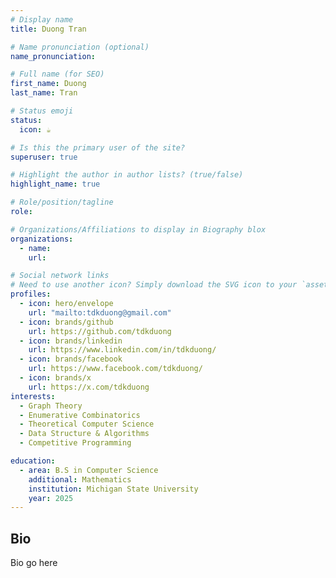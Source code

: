 ```yaml
---
# Display name
title: Duong Tran

# Name pronunciation (optional)
name_pronunciation:

# Full name (for SEO)
first_name: Duong
last_name: Tran

# Status emoji
status:
  icon: ☕️

# Is this the primary user of the site?
superuser: true

# Highlight the author in author lists? (true/false)
highlight_name: true

# Role/position/tagline
role:

# Organizations/Affiliations to display in Biography blox
organizations:
  - name:
    url:

# Social network links
# Need to use another icon? Simply download the SVG icon to your `assets/media/icons/` folder.
profiles:
  - icon: hero/envelope
    url: "mailto:tdkduong@gmail.com"
  - icon: brands/github
    url: https://github.com/tdkduong
  - icon: brands/linkedin
    url: https://www.linkedin.com/in/tdkduong/
  - icon: brands/facebook
    url: https://www.facebook.com/tdkduong/
  - icon: brands/x
    url: https://x.com/tdkduong
interests:
  - Graph Theory
  - Enumerative Combinatorics
  - Theoretical Computer Science
  - Data Structure & Algorithms
  - Competitive Programming

education:
  - area: B.S in Computer Science
    additional: Mathematics
    institution: Michigan State University
    year: 2025
---
```


## Bio

Bio go here
